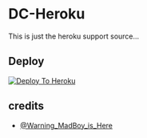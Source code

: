 # DC-Heroku

This is just the heroku support source...

## Deploy
[![Deploy To Heroku](https://www.herokucdn.com/deploy/button.svg)](https://dashboard.heroku.com/new?button-url=https%3A%2F%2Fgithub.com%2Fmadboy482%2FDC&template=https%3A%2F%2Fgithub.com%2Fmadboy482%2FDC)

## credits
   - [@Warning_MadBoy_is_Here](https://t.me/Warning_MadBoy_is_Here)
